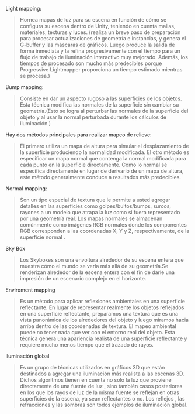 Light mapping:
>Hornea mapas de luz para su escena en función de cómo se configura su escena dentro de Unity, teniendo en cuenta mallas, materiales, texturas y luces.
(realiza un breve paso de preparación para procesar actualizaciones de geometría e instancias, y genera el G-buffer y las máscaras de gráficos. Luego produce la salida de forma inmediata y la refina progresivamente con el tiempo para un flujo de trabajo de iluminación interactivo muy mejorado. Además, los tiempos de procesado son mucho más predecibles porque Progressive Lightmapper proporciona un tiempo estimado mientras se procesa.)

Bump mapping:
>Consiste en dar un aspecto rugoso a las superficies de los objetos. Esta técnica modifica las normales de la superficie sin cambiar su geometría.(Esto se logra al perturbar las normales de la superficie del objeto y al usar la normal perturbada durante los cálculos de iluminación.)

Hay dos métodos principales para realizar mapeo de relieve:

>El primero utiliza un mapa de altura para simular el desplazamiento de la superficie produciendo la normalidad modificada. 
El otro método es especificar un mapa normal que contenga la normal modificada para cada punto en la superficie directamente. Como lo normal se especifica directamente en lugar de derivarlo de un mapa de altura, este método generalmente conduce a resultados más predecibles.

Normal mapping:
>Son un tipo especial de textura que le permite a usted agregar detalles en las superficies como golpes/bultos/bumps, surcos, rayones a un modelo que atrapa la luz como si fuera representado por una geometría real.
Los mapas normales se almacenan comúnmente como imágenes RGB normales donde los componentes RGB corresponden a las coordenadas X, Y y Z, respectivamente, de la superficie normal .

Sky Box
>Los Skyboxes son una envoltura alrededor de su escena entera que muestra cómo el mundo se vería más allá de su geometría.Se renderizan alrededor de la escena entera con el fin de darle una impresión de un escenario complejo en el horizonte.

Enviroment mapping
>Es un método para aplicar reflexiones ambientales en una superficie reflectante. En lugar de representar realmente los objetos reflejados en una superficie reflectante, preparamos una textura que es una vista panorámica de los alrededores del objeto y luego miramos hacia arriba dentro de las coordenadas de textura. El mapeo ambiental puede no tener nada que ver con el entorno real del objeto. Esta técnica genera una apariencia realista de una superficie reflectante y requiere mucho menos tiempo que el trazado de rayos.

Iluminación global
>Es un grupo de técnicas utilizados en gráficos 3D que están destinados a agregar una iluminación más realista a las escenas 3D. Dichos algoritmos tienen en cuenta no solo la luz que proviene directamente de una fuente de luz , sino también casos posteriores en los que los rayos de luz de la misma fuente se reflejan en otras superficies de la escena, ya sean reflectantes o no.
 Los reflejos , las refracciones y las sombras son todos ejemplos de iluminación global.

